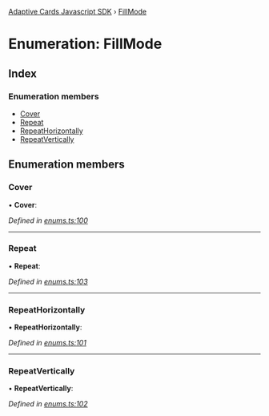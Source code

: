 [Adaptive Cards Javascript SDK](../README.md) › [FillMode](fillmode.md)

# Enumeration: FillMode

## Index

### Enumeration members

* [Cover](fillmode.md#cover)
* [Repeat](fillmode.md#repeat)
* [RepeatHorizontally](fillmode.md#repeathorizontally)
* [RepeatVertically](fillmode.md#repeatvertically)

## Enumeration members

###  Cover

• **Cover**:

*Defined in [enums.ts:100](https://github.com/microsoft/AdaptiveCards/blob/a61c5fd56/source/nodejs/adaptivecards/src/enums.ts#L100)*

___

###  Repeat

• **Repeat**:

*Defined in [enums.ts:103](https://github.com/microsoft/AdaptiveCards/blob/a61c5fd56/source/nodejs/adaptivecards/src/enums.ts#L103)*

___

###  RepeatHorizontally

• **RepeatHorizontally**:

*Defined in [enums.ts:101](https://github.com/microsoft/AdaptiveCards/blob/a61c5fd56/source/nodejs/adaptivecards/src/enums.ts#L101)*

___

###  RepeatVertically

• **RepeatVertically**:

*Defined in [enums.ts:102](https://github.com/microsoft/AdaptiveCards/blob/a61c5fd56/source/nodejs/adaptivecards/src/enums.ts#L102)*
